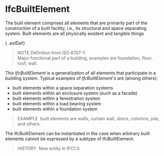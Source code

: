 IfcBuiltElement
===============

The built element comprises all elements that are primarily part of the construction of a built facility, i.e., its structural and space separating system. Built elements are all physically existent and tangible things  

{ .extDef}
> NOTE Definition from ISO 6707-1:  
> Major functional part of a building, examples are foundation, floor, roof, wall. 

This _IfcBuiltElement_ is a generalization of all elements that participate in a building system. Typical examples of _IfcBuiltElement_'s are (among others):  

* built elements within a space separation systems
* built elements within an enclosure system (such as a facade)
* built elements within a fenestration system
* built elements within a load bearing system
* built elements within a foundation system

  
> EXAMPLE&nbsp; built elements are walls, curtain wall, doors, columns, pile, and others.  
 
The IfcBuiltElement can be instantiated in the case when arbitrary built elements cannot be expressed by a subtype of IfcBuiltElement.

> HISTORY&nbsp; New entity in IFC1.0

